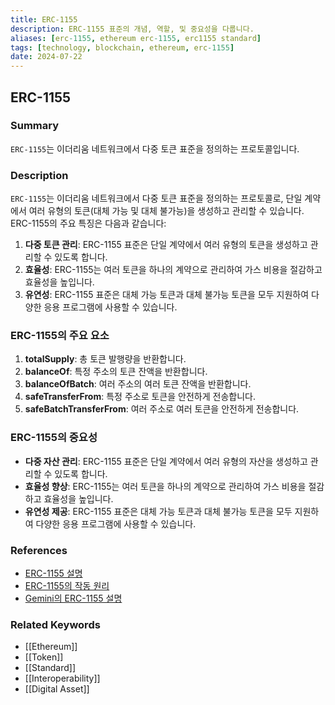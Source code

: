 ```yaml
---
title: ERC-1155
description: ERC-1155 표준의 개념, 역할, 및 중요성을 다룹니다.
aliases: [erc-1155, ethereum erc-1155, erc1155 standard]
tags: [technology, blockchain, ethereum, erc-1155]
date: 2024-07-22
---
```


## ERC-1155

### Summary

`ERC-1155`는 이더리움 네트워크에서 다중 토큰 표준을 정의하는 프로토콜입니다.

### Description

`ERC-1155`는 이더리움 네트워크에서 다중 토큰 표준을 정의하는 프로토콜로, 단일 계약에서 여러 유형의 토큰(대체 가능 및 대체 불가능)을 생성하고 관리할 수 있습니다. ERC-1155의 주요 특징은 다음과 같습니다:

1. **다중 토큰 관리**: ERC-1155 표준은 단일 계약에서 여러 유형의 토큰을 생성하고 관리할 수 있도록 합니다.
2. **효율성**: ERC-1155는 여러 토큰을 하나의 계약으로 관리하여 가스 비용을 절감하고 효율성을 높입니다.
3. **유연성**: ERC-1155 표준은 대체 가능 토큰과 대체 불가능 토큰을 모두 지원하여 다양한 응용 프로그램에 사용할 수 있습니다.

### ERC-1155의 주요 요소

1. **totalSupply**: 총 토큰 발행량을 반환합니다.
2. **balanceOf**: 특정 주소의 토큰 잔액을 반환합니다.
3. **balanceOfBatch**: 여러 주소의 여러 토큰 잔액을 반환합니다.
4. **safeTransferFrom**: 특정 주소로 토큰을 안전하게 전송합니다.
5. **safeBatchTransferFrom**: 여러 주소로 여러 토큰을 안전하게 전송합니다.

### ERC-1155의 중요성

- **다중 자산 관리**: ERC-1155 표준은 단일 계약에서 여러 유형의 자산을 생성하고 관리할 수 있도록 합니다.
- **효율성 향상**: ERC-1155는 여러 토큰을 하나의 계약으로 관리하여 가스 비용을 절감하고 효율성을 높입니다.
- **유연성 제공**: ERC-1155 표준은 대체 가능 토큰과 대체 불가능 토큰을 모두 지원하여 다양한 응용 프로그램에 사용할 수 있습니다.

### References

- [ERC-1155 설명](https://en.wikipedia.org/wiki/ERC-1155)
- [ERC-1155의 작동 원리](https://ethereum.org/en/glossary/#erc-1155)
- [Gemini의 ERC-1155 설명](https://www.gemini.com/cryptopedia/search?query=erc-1155)

### Related Keywords

- [[Ethereum]]
- [[Token]]
- [[Standard]]
- [[Interoperability]]
- [[Digital Asset]]

